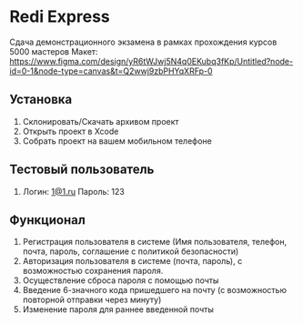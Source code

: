 # Redi Express
Сдача демонстрационного экзамена в рамках прохождения курсов 5000 мастеров
Макет: https://www.figma.com/design/yR6tWJwj5N4q0EKubq3fKp/Untitled?node-id=0-1&node-type=canvas&t=Q2wwj9zbPHYqXRFp-0

## Установка
1. Склонировать/Скачать архивом проект
2. Открыть проект в Xcode
3. Собрать проект на вашем мобильном телефоне

## Тестовый пользователь

1. Логин: 1@1.ru Пароль: 123

## Функционал

1. Регистрация пользователя в системе (Имя пользователя, телефон, почта, пароль, соглашение с политикой безопасности)
2. Авторизация пользователя в системе (почта, пароль), с возможностью сохранения пароля. 
3. Осуществление сброса пароля с помощью почты 
4. Введение 6-значного кода пришедшего на почту (с возможностью повторной отправки через минуту)
5. Изменение пароля для раннее введенной почты

